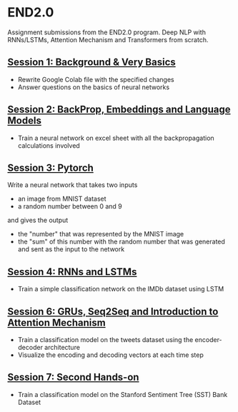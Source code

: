 # END2.0
Assignment submissions from the END2.0 program. Deep NLP with RNNs/LSTMs, Attention Mechanism and Transformers from scratch.

## [Session 1: Background & Very Basics](Session_01)

* Rewrite Google Colab file with the specified changes
* Answer questions on the basics of neural networks

## [Session 2: BackProp, Embeddings and Language Models ](Session_02)

* Train a neural network on excel sheet with all the backpropagation calculations involved

## [Session 3: Pytorch](Session_03)

Write a neural network that takes two inputs
* an image from MNIST dataset
* a random number between 0 and 9

and gives the output
* the "number" that was represented by the MNIST image
* the "sum" of this number with the random number that was generated and sent as the input to the network

## [Session 4: RNNs and LSTMs](Session_04)

* Train a simple classification network on the IMDb dataset using LSTM

## [Session 6: GRUs, Seq2Seq and Introduction to Attention Mechanism](Session_06)

* Train a classification model on the tweets dataset using the encoder-decoder architecture
* Visualize the encoding and decoding vectors at each time step

## [Session 7: Second Hands-on](Session_07)
* Train a classification model on the Stanford Sentiment Tree (SST) Bank Dataset
